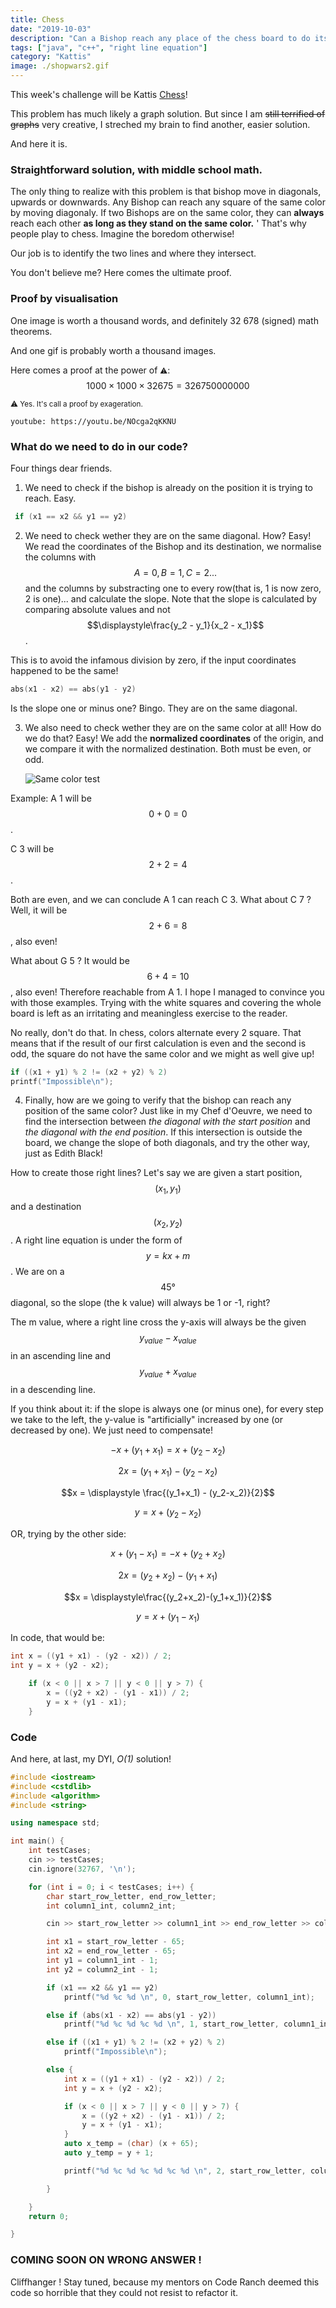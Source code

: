 ```yaml
---
title: Chess
date: "2019-10-03"
description: "Can a Bishop reach any place of the chess board to do its murderous deeds?"
tags: ["java", "c++", "right line equation"]
category: "Kattis"
image: ./shopwars2.gif
---
```


This week's challenge will be Kattis [Chess](https://open.kattis.com/problems/chess)!

This problem has much likely a graph solution. But since I am ~~still terrified of graphs~~ very creative, I streched my brain to find another, easier solution.

And here it is.

### Straightforward solution, with middle school math.

The only thing to realize with this problem is that bishop move in diagonals, upwards or downwards. Any Bishop can reach any square of the same color by moving diagonaly. If two Bishops are on the same color, they can **always** reach each other **as long as they stand on the same color.** '
That's why people play to chess. Imagine the boredom otherwise!

Our job is to identify the two lines and where they intersect.

You don't believe me? Here comes the ultimate proof.

### Proof by visualisation

One image is worth a thousand words, and definitely 32 678 (signed) math theorems.

And one gif is probably worth a thousand images.

Here comes a proof at the power of <small>⚠️</small>: $$1000 \times 1000 \times 32675 = 32 675 000 0000$$

<small>⚠️ Yes. It's call a proof by exageration.</small>

`youtube: https://youtu.be/NOcga2qKKNU`

### What do we need to do in our code?

Four things dear friends.

1. We need to check if the bishop is already on the position it is trying to reach. Easy.

```cpp
 if (x1 == x2 && y1 == y2)
```

2. We need to check wether they are on the same diagonal. How? Easy! We read the coordinates of the Bishop and its destination, we normalise the columns with $$A=0, B=1, C=2...$$ and the columns by substracting one to every row(that is, 1 is now zero, 2 is one)... and calculate the slope. Note that the slope is calculated by comparing absolute values and not $$\displaystyle\frac{y_2 - y_1}{x_2 - x_1}$$.

This is to avoid the infamous division by zero, if the input coordinates happened to be the same!

```cpp
abs(x1 - x2) == abs(y1 - y2)
```

Is the slope one or minus one? Bingo. They are on the same diagonal.

3. We also need to check wether they are on the same color at all! How do we do that? Easy! We add the **normalized coordinates** of the origin, and we compare it with the normalized destination. Both must be even, or odd.

   ![Same color test](evenodd.png)

Example: A 1 will be $$0 + 0 = 0$$.

C 3 will be $$2 + 2 = 4$$.

Both are even, and we can conclude A 1 can reach C 3.
What about C 7 ? Well, it will be $$2 + 6 = 8$$, also even!

What about G 5 ? It would be $$6+ 4 = 10$$, also even! Therefore reachable from A 1. I hope I managed to convince you with those examples. Trying with the white squares and covering the whole board is left as an irritating and meaningless exercise to the reader.

No really, don't do that. In chess, colors alternate every 2 square. That means that if the result of our first calculation is even and the second is odd, the square do not have the same color and we might as well give up!

```cpp
if ((x1 + y1) % 2 != (x2 + y2) % 2)
printf("Impossible\n");
```

4. Finally, how are we going to verify that the bishop can reach any position of the same color? Just like in my Chef d'Oeuvre, we need to find the intersection between _the diagonal with the start position_ and _the diagonal with the end position_. If this intersection is outside the board, we change the slope of both diagonals, and try the other way, just as Edith Black!

How to create those right lines? Let's say we are given a start position, $$(x_ 1, y_1)$$ and a destination $$(x_ 2, y_2)$$.
A right line equation is under the form of $$y = kx + m$$.
We are on a $$45°$$ diagonal, so the slope (the k value) will always be 1 or -1, right?

The m value, where a right line cross the y-axis will always be the given $$y_{value} - x_{value}$$ in an ascending line and $$y_{value} + x_{value}$$ in a descending line.

If you think about it: if the slope is always one (or minus one), for every step we take to the left, the y-value is "artificially" increased by one (or decreased by one). We just need to compensate!

$$-x + (y_1+x_1)=x+(y_2-x_2)$$

$$2x  = (y_1+x_1) - (y_2-x_2)$$

$$x  = \displaystyle \frac{(y_1+x_1) - (y_2-x_2)}{2}$$

$$ y = x+(y_2-x_2)$$

OR, trying by the other side:

$$x + (y_1 - x_1)=-x+(y_2+x_2)$$

$$2x  = (y_2+x_2)-(y_1+x_1)$$

$$x  = \displaystyle\frac{(y_2+x_2)-(y_1+x_1)}{2}$$

$$ y = x+(y_1 - x_1)$$

In code, that would be:

```cpp
int x = ((y1 + x1) - (y2 - x2)) / 2;
int y = x + (y2 - x2);

    if (x < 0 || x > 7 || y < 0 || y > 7) {
        x = ((y2 + x2) - (y1 - x1)) / 2;
        y = x + (y1 - x1);
    }
```

### Code

And here, at last, my DYI, _O(1)_ solution!

```cpp
#include <iostream>
#include <cstdlib>
#include <algorithm>
#include <string>

using namespace std;

int main() {
    int testCases;
    cin >> testCases;
    cin.ignore(32767, '\n');

    for (int i = 0; i < testCases; i++) {
        char start_row_letter, end_row_letter;
        int column1_int, column2_int;

        cin >> start_row_letter >> column1_int >> end_row_letter >> column2_int;

        int x1 = start_row_letter - 65;
        int x2 = end_row_letter - 65;
        int y1 = column1_int - 1;
        int y2 = column2_int - 1;

        if (x1 == x2 && y1 == y2)
            printf("%d %c %d \n", 0, start_row_letter, column1_int);

        else if (abs(x1 - x2) == abs(y1 - y2))
            printf("%d %c %d %c %d \n", 1, start_row_letter, column1_int, end_row_letter, column2_int);

        else if ((x1 + y1) % 2 != (x2 + y2) % 2)
            printf("Impossible\n");

        else {
            int x = ((y1 + x1) - (y2 - x2)) / 2;
            int y = x + (y2 - x2);

            if (x < 0 || x > 7 || y < 0 || y > 7) {
                x = ((y2 + x2) - (y1 - x1)) / 2;
                y = x + (y1 - x1);
            }
            auto x_temp = (char) (x + 65);
            auto y_temp = y + 1;

            printf("%d %c %d %c %d %c %d \n", 2, start_row_letter, column1_int, x_temp, y_temp, end_row_letter, column2_int);

        }

    }
    return 0;

}

```

### COMING SOON ON WRONG ANSWER !

Cliffhanger !
Stay tuned, because my mentors on Code Ranch deemed this code so horrible that they could not resist to refactor it.

